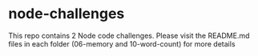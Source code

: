 ﻿# node-challenges

This repo contains 2 Node code challenges. Please visit the README.md files in each folder (06-memory and 10-word-count) for more details
